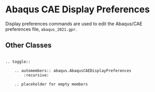 # Abaqus CAE Display Preferences

Display preferences commands are used to edit the Abaqus/CAE preferences file, `abaqus_2021.gpr`.

## Other Classes

```{eval-rst}

.. toggle::

    .. automembers:: abaqus.AbaqusCAEDisplayPreferences
        :recursive:

    .. placeholder for empty members
```
